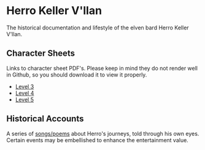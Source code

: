 # Herro Keller V'llan

The historical documentation and lifestyle of the elven bard Herro Keller V'llan.


## Character Sheets

Links to character sheet PDF's. Please keep in mind they do not render well in Github,
so you should download it to view it properly.

- [Level 3](https://github.com/prezschaefer/herro/blob/master/character_sheets/herro_keller_vllan_lvl_3.pdf)
- [Level 4](https://github.com/prezschaefer/herro/blob/master/character_sheets/herro_keller_vllan_lvl_4.pdf)
- [Level 5](https://github.com/prezschaefer/herro/blob/master/character_sheets/herro_keller_vllan_lvl_5.pdf)


## Historical Accounts

A series of [songs/poems](songs/README.md) about Herro's journeys, told through his
own eyes. Certain events may be embellished to enhance the entertainment value.

